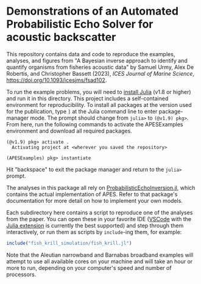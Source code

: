 # Demonstrations of an Automated Probabilistic Echo Solver for acoustic backscatter

This repository contains data and code to reproduce the examples, analyses, and figures
from "A  Bayesian inverse approach to identify and quantify organisms from fisheries acoustic data" by Samuel Urmy, Alex De Robertis, and Christopher Bassett (2023), *ICES Journal of Marine Science*,  https://doi.org/10.1093/icesjms/fsad102.

To run the example problems, you will need to [install Julia](https://julialang.org/downloads/) (v1.8 or higher) and run it in this directory. This project includes a self-contained environment for reproducibility. To install all packages at the version used for the publication, type `]` at the Julia command line to enter package-manager mode. The prompt should change from `julia>` to `(@v1.9) pkg>`. From here, run the following commands to activate the APESExamples environment and download all required packages.

```
(@v1.9) pkg> activate .
  Activating project at <wherever you saved the repository>

(APESExamples) pkg> instantiate
```

Hit "backspace" to exit the package manager and return to the `julia>` prompt.

The analyses in this package all rely on [ProbabilisticEchoInversion.jl](https://github.com/ElOceanografo/ProbabilisticEchoInversion.jl), which contains the actual implementation of APES. Refer to that package's documentation for more detail on how to implement your own models.

Each subdirectory here contains a script to reproduce one of the analyses from the paper. You can open these in your favorite IDE ([VSCode](https://code.visualstudio.com/) with the [Julia extension](https://www.julia-vscode.org/) is currently the best supported) and step through them interactively, or run them as scripts by `include`-ing them, for example:

```julia
include("fish_krill_simulation/fish_krill.jl")
```

Note that the Aleutian narrowband and Barnabas broadband examples will attempt to use all available cores on your machine and will take an hour or more to run, depending on your
computer's speed and number of processors.
